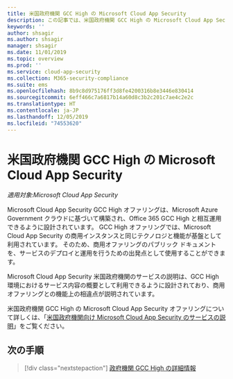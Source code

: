 ```yaml
---
title: 米国政府機関 GCC High の Microsoft Cloud App Security
description: この記事では、米国政府機関 GCC High の Microsoft Cloud App Security と商用オファリングとの機能の違いについて説明します。
keywords: ''
author: shsagir
ms.author: shsagir
manager: shsagir
ms.date: 11/01/2019
ms.topic: overview
ms.prod: ''
ms.service: cloud-app-security
ms.collection: M365-security-compliance
ms.suite: ems
ms.openlocfilehash: 8b9c8d975176ff3d8fe4200316b8e3446e830414
ms.sourcegitcommit: 6eff466c7a6817b14a60d8c3b2c201c7ae4c2e2c
ms.translationtype: HT
ms.contentlocale: ja-JP
ms.lasthandoff: 12/05/2019
ms.locfileid: "74553620"
---
```

# <a name="microsoft-cloud-app-security-for-us-government-gcc-high"></a>米国政府機関 GCC High の Microsoft Cloud App Security

*適用対象:Microsoft Cloud App Security*

Microsoft Cloud App Security GCC High オファリングは、Microsoft Azure Government クラウドに基づいて構築され、Office 365 GCC High と相互運用できるように設計されています。 GCC High オファリングでは、Microsoft Cloud App Security の商用インスタンスと同じテクノロジと機能が基盤として利用されています。 そのため、商用オファリングのパブリック ドキュメントを、サービスのデプロイと運用を行うための出発点として使用することができます。

Microsoft Cloud App Security 米国政府機関のサービスの説明は、GCC High 環境におけるサービス内容の概要として利用できるように設計されており、商用オファリングとの機能上の相違点が説明されています。

米国政府機関 GCC High の Microsoft Cloud App Security オファリングについて詳しくは、「[米国政府機関向け Microsoft Cloud App Security のサービスの説明](/enterprise-mobility-security/solutions/ems-cloud-app-security-govt-service-description)」をご覧ください。

## <a name="next-steps"></a>次の手順

> [!div class="nextstepaction"]
> [政府機関 GCC High の詳細情報](/enterprise-mobility-security/solution/ems-security-govt-description)
